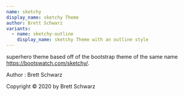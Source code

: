 ```yaml
---
name: sketchy
display_name: sketchy Theme
author: Brett Schwarz
variants:
  - name: sketchy-outline
    display_name: sketchy Theme with an outline style
---
```

superhero theme based off of the bootstrap theme of the same name https://bootswatch.com/sketchy/.

Author
: Brett Schwarz

Copyright © 2020 by Brett Schwarz
